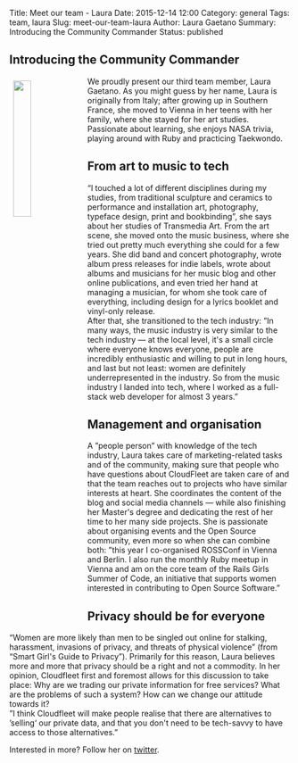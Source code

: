 Title:  Meet our team - Laura
Date: 2015-12-14 12:00
Category: general
Tags: team, laura
Slug: meet-our-team-laura
Author: Laura Gaetano
Summary: Introducing the Community Commander
Status: published

## Introducing the Community Commander

<img class="intro-image" src="{filename}/img/Laura.png" style="float: left; width: 25%; margin: 0.5em">

We proudly present our third team member, Laura Gaetano. As you might guess by her name, Laura is originally from Italy; after growing up in Southern France, she moved to Vienna in her teens with her family, where she stayed for her art studies. Passionate about learning, she enjoys NASA trivia, playing around with Ruby and practicing Taekwondo.

## From art to music to tech  
“I touched a lot of different disciplines during my studies, from traditional sculpture and ceramics to performance and installation art, photography, typeface design, print and bookbinding”, she says about her studies of Transmedia Art. From the art scene, she moved onto the music business, where she tried out pretty much everything she could for a few years. She did band and concert photography, wrote album press releases for indie labels, wrote about albums and musicians for her music blog and other online publications, and even tried her hand at managing a musician, for whom she took care of everything, including design for a lyrics booklet and vinyl-only release.  
After that, she transitioned to the tech industry: ”In many ways, the music industry is very similar to the tech industry — at the local level, it's a small circle where everyone knows everyone, people are incredibly enthusiastic and willing to put in long hours, and last but not least: women are definitely underrepresented in the industry. So from the music industry I landed into tech, where I worked as a full-stack web developer for almost 3 years.”

## Management and organisation  
A ”people person” with knowledge of the tech industry, Laura takes care of marketing-related tasks and of the community, making sure that people who have questions about CloudFleet are taken care of and that the team reaches out to projects who have similar interests at heart. She coordinates the content of the blog and social media channels — while also finishing her Master's degree and dedicating the rest of her time to her many side projects. She is passionate about organising events and the Open Source community, even more so when she can combine both: ”this year I co-organised ROSSConf in Vienna and Berlin. I also run the monthly Ruby meetup in Vienna and am on the core team of the Rails Girls Summer of Code, an initiative that supports women interested in contributing to Open Source Software.”

## Privacy should be for everyone  
“Women are more likely than men to be singled out online for stalking, harassment, invasions of privacy, and threats of physical violence” (from “Smart Girl's Guide to Privacy”). Primarily for this reason, Laura believes more and more that privacy should be a right and not a commodity. In her opinion, Cloudfleet first and foremost allows for this discussion to take place: Why are we trading our private information for free services? What are the problems of such a system? How can we change our attitude towards it?  
”I think Cloudfleet will make people realise that there are alternatives to ’selling‘ our private data, and that you don't need to be tech-savvy to have access to those alternatives.”  

Interested in more? Follow her on [twitter](https://twitter.com/alicetragedy).

